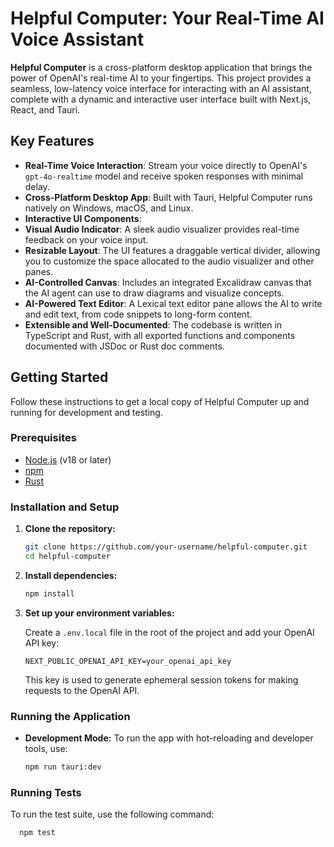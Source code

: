 # Helpful Computer: Your Real-Time AI Voice Assistant

**Helpful Computer** is a cross-platform desktop application that brings the power of OpenAI's real-time AI to your
fingertips. This project provides a seamless, low-latency voice interface for interacting with an AI assistant, complete
with a dynamic and interactive user interface built with Next.js, React, and Tauri.

## Key Features

- **Real-Time Voice Interaction**: Stream your voice directly to OpenAI's `gpt-4o-realtime` model and receive spoken
  responses with minimal delay.
- **Cross-Platform Desktop App**: Built with Tauri, Helpful Computer runs natively on Windows, macOS, and Linux.
- **Interactive UI Components**:
- **Visual Audio Indicator**: A sleek audio visualizer provides real-time feedback on your voice input.
- **Resizable Layout**: The UI features a draggable vertical divider, allowing you to customize the space allocated to
  the audio visualizer and other panes.
- **AI-Controlled Canvas**: Includes an integrated Excalidraw canvas that the AI agent can use to draw diagrams and
  visualize concepts.
- **AI-Powered Text Editor**: A Lexical text editor pane allows the AI to write and edit text, from code snippets to
  long-form content.
- **Extensible and Well-Documented**: The codebase is written in TypeScript and Rust, with all exported functions and
  components documented with JSDoc or Rust doc comments.

## Getting Started

Follow these instructions to get a local copy of Helpful Computer up and running for development and testing.

### Prerequisites

- [Node.js](https://nodejs.org/) (v18 or later)
- [npm](https://www.npmjs.com/)
- [Rust](https://www.rust-lang.org/tools/install)

### Installation and Setup

1. **Clone the repository:**
   ```bash
   git clone https://github.com/your-username/helpful-computer.git
   cd helpful-computer
   ```

2. **Install dependencies:**
   ```bash
   npm install
   ```

3. **Set up your environment variables:**

   Create a `.env.local` file in the root of the project and add your OpenAI API key:

   ```
   NEXT_PUBLIC_OPENAI_API_KEY=your_openai_api_key
   ```

   This key is used to generate ephemeral session tokens for making requests to the OpenAI API.

### Running the Application

- **Development Mode:**
  To run the app with hot-reloading and developer tools, use:
  ```bash
  npm run tauri:dev
  ```

### Running Tests

To run the test suite, use the following command:

```bash
  npm test
```
